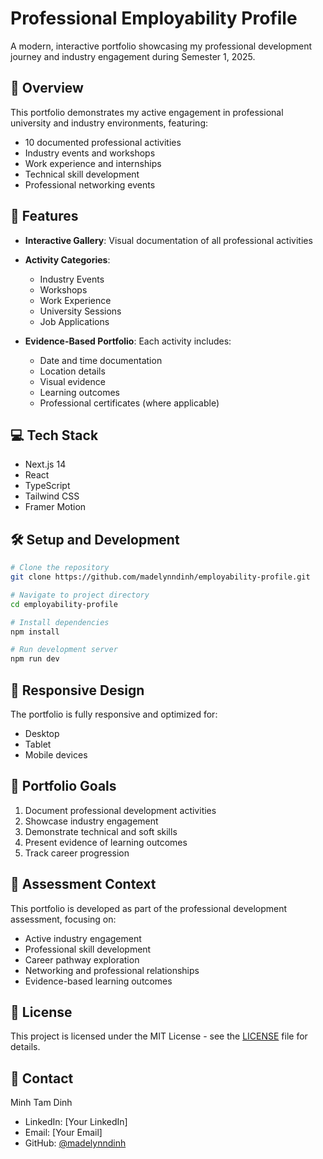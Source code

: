 # Professional Employability Profile

A modern, interactive portfolio showcasing my professional development journey and industry engagement during Semester 1, 2025.

## 🌟 Overview

This portfolio demonstrates my active engagement in professional university and industry environments, featuring:

- 10 documented professional activities
- Industry events and workshops
- Work experience and internships
- Technical skill development
- Professional networking events

## 🚀 Features

- **Interactive Gallery**: Visual documentation of all professional activities
- **Activity Categories**:
  - Industry Events
  - Workshops
  - Work Experience
  - University Sessions
  - Job Applications

- **Evidence-Based Portfolio**: Each activity includes:
  - Date and time documentation
  - Location details
  - Visual evidence
  - Learning outcomes
  - Professional certificates (where applicable)

## 💻 Tech Stack

- Next.js 14
- React
- TypeScript
- Tailwind CSS
- Framer Motion

## 🛠 Setup and Development

```bash
# Clone the repository
git clone https://github.com/madelynndinh/employability-profile.git

# Navigate to project directory
cd employability-profile

# Install dependencies
npm install

# Run development server
npm run dev
```

## 📱 Responsive Design

The portfolio is fully responsive and optimized for:
- Desktop
- Tablet
- Mobile devices

## 🎯 Portfolio Goals

1. Document professional development activities
2. Showcase industry engagement
3. Demonstrate technical and soft skills
4. Present evidence of learning outcomes
5. Track career progression

## 📝 Assessment Context

This portfolio is developed as part of the professional development assessment, focusing on:
- Active industry engagement
- Professional skill development
- Career pathway exploration
- Networking and professional relationships
- Evidence-based learning outcomes

## 📄 License

This project is licensed under the MIT License - see the [LICENSE](LICENSE) file for details.

## 🤝 Contact

Minh Tam Dinh
- LinkedIn: [Your LinkedIn]
- Email: [Your Email]
- GitHub: [@madelynndinh](https://github.com/madelynndinh)
